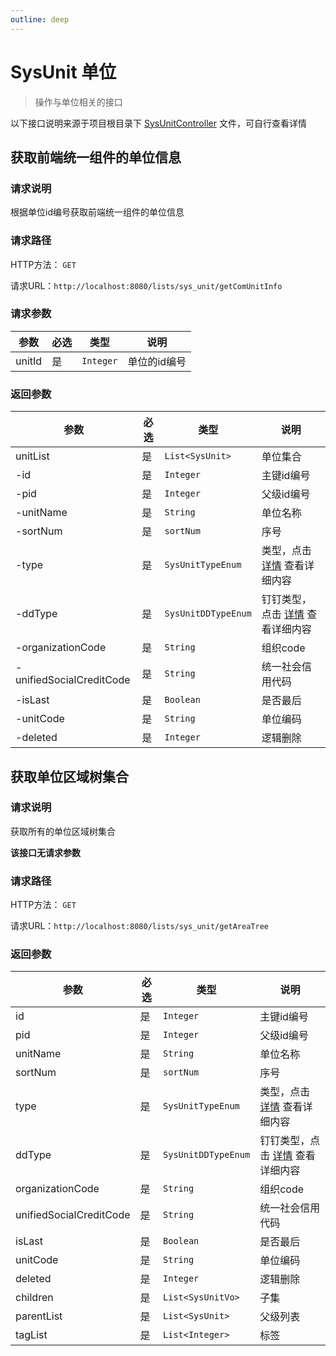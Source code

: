 ```yaml
---
outline: deep
---
```


# SysUnit 单位

> 操作与单位相关的接口

以下接口说明来源于项目根目录下 [SysUnitController](https://github.com/elonehoo/benewy-template/blob/main/project/web/src/main/java/com/beneway/web/controller/system/SysUnitController.java) 文件，可自行查看详情


## 获取前端统一组件的单位信息

### 请求说明

根据单位id编号获取前端统一组件的单位信息

### 请求路径

HTTP方法： `GET`

请求URL：`http://localhost:8080/lists/sys_unit/getComUnitInfo`

### 请求参数

| 参数 | 必选 | 类型 | 说明 |
|---|---|---|---|
| unitId | 是 | `Integer` | 单位的id编号 |


### 返回参数

| 参数 | 必选 | 类型 | 说明 |
|---|---|---|---|
| unitList | 是 | `List<SysUnit>` | 单位集合 |
| -id | 是 | `Integer` | 主键id编号 |
| -pid | 是 | `Integer` | 父级id编号 |
| -unitName | 是 | `String` | 单位名称 |
| -sortNum | 是 | `sortNum` | 序号 |
| -type | 是 | `SysUnitTypeEnum` | 类型，点击 [详情](https://github.com/elonehoo/benewy-template/blob/main/project/basic/src/main/java/com/beneway/basic/system/sys_unit/enums/SysUnitTypeEnum.java#L22) 查看详细内容 |
| -ddType | 是 | `SysUnitDDTypeEnum` | 钉钉类型，点击 [详情](https://github.com/elonehoo/benewy-template/blob/main/project/basic/src/main/java/com/beneway/basic/system/sys_unit/enums/SysUnitDDTypeEnum.java#L20) 查看详细内容 |
| -organizationCode | 是 | `String` | 组织code |
| -unifiedSocialCreditCode | 是 | `String` | 统一社会信用代码 |
| -isLast | 是 | `Boolean` | 是否最后 |
| -unitCode | 是 | `String` | 单位编码 |
| -deleted | 是 | `Integer` | 逻辑删除 |

## 获取单位区域树集合

### 请求说明

获取所有的单位区域树集合

**该接口无请求参数**

### 请求路径

HTTP方法： `GET`

请求URL：`http://localhost:8080/lists/sys_unit/getAreaTree`

### 返回参数

| 参数 | 必选 | 类型 | 说明 |
|---|---|---|---|
| id | 是 | `Integer` | 主键id编号 |
| pid | 是 | `Integer` | 父级id编号 |
| unitName | 是 | `String` | 单位名称 |
| sortNum | 是 | `sortNum` | 序号 |
| type | 是 | `SysUnitTypeEnum` | 类型，点击 [详情](https://github.com/elonehoo/benewy-template/blob/main/project/basic/src/main/java/com/beneway/basic/system/sys_unit/enums/SysUnitTypeEnum.java#L22) 查看详细内容 |
| ddType | 是 | `SysUnitDDTypeEnum` | 钉钉类型，点击 [详情](https://github.com/elonehoo/benewy-template/blob/main/project/basic/src/main/java/com/beneway/basic/system/sys_unit/enums/SysUnitDDTypeEnum.java#L20) 查看详细内容 |
| organizationCode | 是 | `String` | 组织code |
| unifiedSocialCreditCode | 是 | `String` | 统一社会信用代码 |
| isLast | 是 | `Boolean` | 是否最后 |
| unitCode | 是 | `String` | 单位编码 |
| deleted | 是 | `Integer` | 逻辑删除 |
| children | 是 | `List<SysUnitVo>` | 子集 |
| parentList | 是 | `List<SysUnit>` | 父级列表 |
| tagList | 是 | `List<Integer>` | 标签 |
